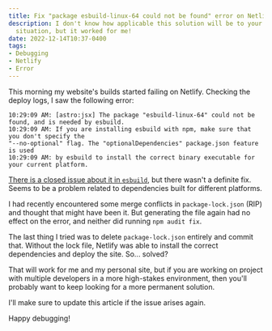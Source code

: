 ```yaml
---
title: Fix "package esbuild-linux-64 could not be found" error on Netlify
description: I don't know how applicable this solution will be to your
  situation, but it worked for me!
date: 2022-12-14T10:37-0400
tags:
- Debugging
- Netlify
- Error
---
```

This morning my website's builds started failing on Netlify. Checking the deploy logs, I saw the following error:

```
10:29:09 AM: [astro:jsx] The package "esbuild-linux-64" could not be found, and is needed by esbuild.
10:29:09 AM: If you are installing esbuild with npm, make sure that you don't specify the
"--no-optional" flag. The "optionalDependencies" package.json feature is used
10:29:09 AM: by esbuild to install the correct binary executable for your current platform.
```

[There is a closed issue about it in `esbuild`](https://github.com/evanw/esbuild/issues/1819), but there wasn't a definite fix. Seems to be a problem related to dependencies built for different platforms.

I had recently encountered some merge conflicts in `package-lock.json` (RIP) and thought that might have been it. But generating the file again had no effect on the error, and neither did running `npm audit fix`.

The last thing I tried was to delete `package-lock.json` entirely and commit that. Without the lock file, Netlify was able to install the correct dependencies and deploy the site. So... solved?

That will work for me and my personal site, but if you are working on project with multiple developers in a more high-stakes environment, then you'll probably want to keep looking for a more permanent solution.

I'll make sure to update this article if the issue arises again.

Happy debugging!